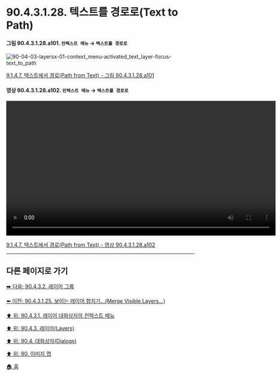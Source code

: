 # 90.4.3.1.28. 텍스트를 경로로(Text to Path)

<a id="90-04-03-01-28-a101"></a>

#### 그림 90.4.3.1.28.a101. `컨텍스트 메뉴` → `텍스트를 경로로`
![90-04-03-layersx-01-context_menu-activated_text_layer-focus-text_to_path](https://github.com/wonder13662/gimp/assets/15767104/0291f72b-3c48-4495-b42f-1fddbcab05a3)

[9.1.4.7. 텍스트에서 경로(Path from Text) - 그림 90.4.3.1.28.a101](./09-01-04-07-path_from_text.md#90-04-03-01-28-a101)

<a id="90-04-03-01-28-a102"></a>

#### 영상 90.4.3.1.28.a102. `컨텍스트 메뉴` → `텍스트를 경로로`
<video controls="controls" width="720" src="https://github.com/wonder13662/gimp/assets/15767104/65212867-b4f2-4860-a414-eaf95c1423c9"></video>

[9.1.4.7. 텍스트에서 경로(Path from Text) - 영상 90.4.3.1.28.a102](./09-01-04-07-path_from_text.md#90-04-03-01-28-a102)

***

## 다른 페이지로 가기

[➡️ 다음: 90.4.3.2. 레이어 그룹](./90-04-03-02-layer_group.md)

[⬅️ 이전: 90.4.3.1.25. 보이는 레이어 합치기...(Merge Visible Layers...)](./90-04-03-01-25-merge_visible_layers.md)

[⬆️ 위: 90.4.3.1. 레이어 대화상자의 컨텍스트 메뉴](./90-04-03-01-00-context_menu.md)

[⬆️ 위: 90.4.3. 레이어(Layers)](./90-04-03-00-layers.md)

[⬆️ 위: 90.4. 대화상자(Dialogs)](./90-04-00-dialogs.md)

[⬆️ 위: 90. 이미지 맵](./90-00-image-map.md)

[🏠 홈](./00-home.md)
